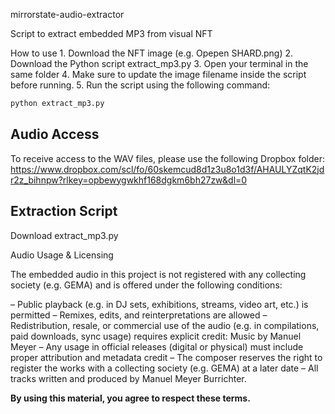 mirrorstate-audio-extractor

Script to extract embedded MP3 from visual NFT

How to use
	1.	Download the NFT image (e.g. Opepen SHARD.png)
	2.	Download the Python script extract_mp3.py
	3.	Open your terminal in the same folder
	4.	Make sure to update the image filename inside the script before running.
	5.	Run the script using the following command:

```bash
python extract_mp3.py
```
## Audio Access

To receive access to the WAV files, please use the following Dropbox folder:
https://www.dropbox.com/scl/fo/60skemcud8d1z3u8o1d3f/AHAULYZqtK2jdr2z_bihnpw?rlkey=opbewygwkhf168dgkm6bh27zw&dl=0

## Extraction Script

Download extract_mp3.py

Audio Usage & Licensing

The embedded audio in this project is not registered with any collecting society (e.g. GEMA) and is offered under the following conditions:

– Public playback (e.g. in DJ sets, exhibitions, streams, video art, etc.) is permitted
– Remixes, edits, and reinterpretations are allowed
– Redistribution, resale, or commercial use of the audio (e.g. in compilations, paid downloads, sync usage) requires explicit credit:
Music by Manuel Meyer
– Any usage in official releases (digital or physical) must include proper attribution and metadata credit
– The composer reserves the right to register the works with a collecting society (e.g. GEMA) at a later date
– All tracks written and produced by Manuel Meyer Burrichter.

**By using this material, you agree to respect these terms.**
